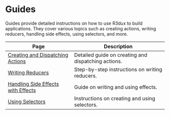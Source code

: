 # Guides

Guides provide detailed instructions on how to use R3dux to build applications. They cover various topics such as creating actions, writing reducers, handling side effects, using selectors, and more.

| Page                                                                        | Description                                         |
|-----------------------------------------------------------------------------|-----------------------------------------------------|
| [Creating and Dispatching Actions](creating-and-dispatching-actions.md)     | Detailed guide on creating and dispatching actions. |
| [Writing Reducers](writing-reducers.md)                                     | Step-by-step instructions on writing reducers.      |
| [Handling Side Effects with Effects](handling-side-effects-with-effects.md) | Guide on writing and using effects.                 |
| [Using Selectors](using-selectors.md)                                       | Instructions on creating and using selectors.       |
